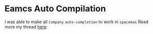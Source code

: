 # Eamcs Auto Compilation
I was able to make all `company` `auto-completion` to work in `spacemas`
Read more my thread [here](https://emacs.stackexchange.com/questions/67991/how-to-enable-yasnippets-for-all-modes/77349#77349):
